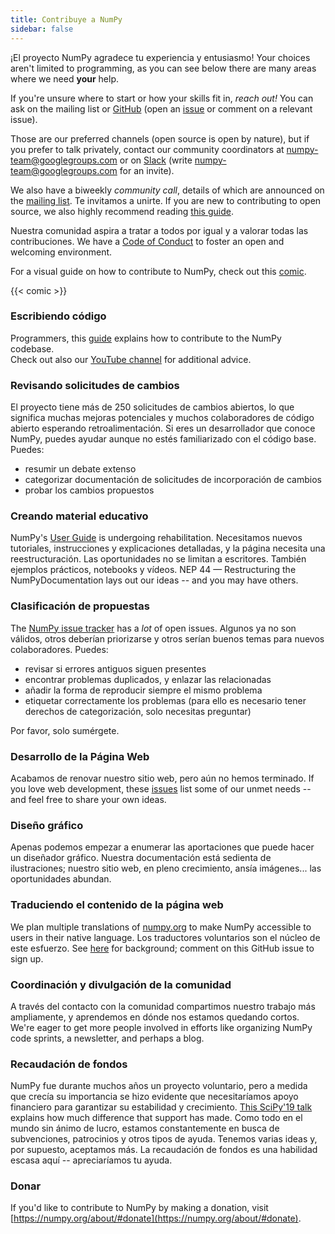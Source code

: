 ```yaml
---
title: Contribuye a NumPy
sidebar: false
---
```


¡El proyecto NumPy agradece tu experiencia y entusiasmo!
Your choices aren't limited to programming, as you can
see below there are many areas where we need **your** help.

If you're unsure where to start or how your skills fit in, _reach out!_ You
can ask on the mailing
list or
[GitHub](http://github.com/numpy/numpy) (open an
[issue](https://github.com/numpy/numpy/issues) or comment on a relevant
issue).

Those are our preferred channels (open source is open by nature), but
if you prefer to talk privately, contact our community coordinators at
<numpy-team@googlegroups.com> or on [Slack](https://numpy-team.slack.com)
(write  <numpy-team@googlegroups.com> for an invite).

We also have a biweekly _community call_, details of which are announced on
the [mailing list](https://mail.python.org/mailman/listinfo/numpy-discussion).
Te invitamos a unirte.
If you are new to contributing to open source, we also highly recommend reading
[this guide](https://opensource.guide/how-to-contribute/).

Nuestra comunidad aspira a tratar a todos por igual y a valorar todas las contribuciones. We have a [Code of Conduct](/code-of-conduct) to foster an open
and welcoming environment.

For a visual guide on how to contribute to NumPy, check out this [comic](https://heyzine.com/flip-book/3e66a13901.html).

{{< comic >}}

### Escribiendo código

Programmers, this
[guide](https://numpy.org/devdocs/dev/index.html#development-process-summary)
explains how to contribute to the NumPy codebase. <br>Check out also our [YouTube channel](https://www.youtube.com/playlist?list=PLCK6zCrcN3GXBUUzDr9L4__LnXZVtaIzS) for additional advice.

### Revisando solicitudes de cambios

El proyecto tiene más de 250 solicitudes de cambios abiertos, lo que significa muchas mejoras potenciales y muchos colaboradores de código abierto esperando retroalimentación. Si eres un desarrollador que conoce NumPy, puedes ayudar aunque no estés familiarizado con el código base. Puedes:

- resumir un debate extenso
- categorizar documentación de solicitudes de incorporación de cambios
- probar los cambios propuestos

### Creando material educativo

NumPy's [User Guide](https://numpy.org/devdocs) is undergoing rehabilitation.
Necesitamos nuevos tutoriales, instrucciones y explicaciones detalladas, y la página necesita una reestructuración. Las oportunidades no se limitan a escritores. También ejemplos prácticos, notebooks y vídeos. NEP 44 — Restructuring the
NumPyDocumentation
lays out our ideas -- and you may have others.

### Clasificación de propuestas

The [NumPy issue tracker](https://github.com/numpy/numpy/issues) has a _lot_
of open issues. Algunos ya no son válidos, otros deberían priorizarse y otros serían buenos temas para nuevos colaboradores.  Puedes:

- revisar si errores antiguos siguen presentes
- encontrar problemas duplicados, y enlazar las relacionadas
- añadir la forma de reproducir siempre el mismo problema
- etiquetar correctamente los problemas  (para ello es necesario tener derechos de categorización, solo necesitas preguntar)

Por favor, solo sumérgete.

### Desarrollo de la Página Web

Acabamos de renovar nuestro sitio web, pero aún no hemos terminado. If you love web
development, these
[issues](https://github.com/numpy/numpy.org/issues?q=is%3Aissue+is%3Aopen+label%3Adesign)
list some of our unmet needs -- and feel free to share your own ideas.

### Diseño gráfico

Apenas podemos empezar a enumerar las aportaciones que puede hacer un diseñador gráfico.
Nuestra documentación está sedienta de ilustraciones; nuestro sitio web, en pleno crecimiento, ansía imágenes... las oportunidades abundan.

### Traduciendo el contenido de la página web

We plan multiple translations of [numpy.org](https://numpy.org) to make NumPy
accessible to users in their native language. Los traductores voluntarios son el núcleo de este esfuerzo.  See
[here](https://numpy.org/neps/nep-0028-website-redesign.html#translation-multilingual-i18n)
for background; comment on this GitHub
issue to sign up.

### Coordinación y divulgación de la comunidad

A través del contacto con la comunidad compartimos nuestro trabajo más ampliamente, y aprendemos en dónde nos estamos quedando cortos. We're eager to get more people involved in efforts like organizing NumPy code
sprints, a newsletter, and perhaps a blog.

### Recaudación de fondos

NumPy fue durante muchos años un proyecto voluntario, pero a medida que crecía su importancia se hizo evidente que necesitaríamos apoyo financiero para garantizar su estabilidad y crecimiento.
[This SciPy'19 talk](https://www.youtube.com/watch?v=dBTJD_FDVjU) explains how much difference
that support has made. Como todo en el mundo sin ánimo de lucro, estamos constantemente en busca de subvenciones, patrocinios y otros tipos de ayuda. Tenemos varias ideas y, por supuesto, aceptamos más.
La recaudación de fondos es una habilidad escasa aquí -- apreciaríamos tu ayuda.

### Donar

If you'd like to contribute to NumPy by making a donation, visit [https://numpy.org/about/#donate](https://numpy.org/about/#donate).


